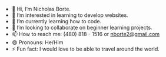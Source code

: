 - 👋 Hi, I’m Nicholas Borte.
- 👀 I’m interested in learning to develop websites.
- 🌱 I’m currently learning how to code.
- 💞️ I’m looking to collaborate on beginner learning projects.
- 📫 How to reach me: (480) 818 - 1516 or nborte2@gmail.com
- 😄 Pronouns: He/Him
- ⚡ Fun fact: I would love to be able to travel around the world.

<!---
nborte/nborte is a ✨ special ✨ repository because its `README.md` (this file) appears on your GitHub profile.
You can click the Preview link to take a look at your changes.
--->
